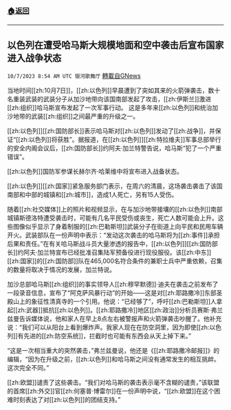 ###  [:house:返回](README.md)
---


## 以色列在遭受哈马斯大规模地面和空中袭击后宣布国家进入战争状态
`10/7/2023 8:54 AM UTC 银河歌舞厅` [轉載自GNews](https://gnews.org/articles/1798096)

当地时间[[zh:10月7日]]，[[zh:以色列]]早晨遭到了突如其来的火箭弹袭击，数十名重装武装的武装分子从加沙地带向该国南部发起了攻击，[[zh:伊斯兰]]激进[[zh:组织]]哈马斯宣布发起了一次军事行动。
这是多年来[[zh:以色列]]和统治加沙地带的武装[[zh:组织]]之间最严重的升级之一。

[[zh:以色列]][[zh:国防部长]]表示哈马斯对[[zh:以色列]]发动了[[zh:战争]]，并保证“[[zh:以色列]]将获胜”。据报道，在[[zh:以色列]][[zh:特拉维夫]]军事总部举行的安全内阁会议后，[[zh:国防部长]]约阿夫·加兰特警告说，哈马斯“犯了一个严重错误”。

[[zh:以色列]]国防军参谋长赫尔齐·哈莱维中将宣布进入战备状态。

[[zh:以色列]][[zh:国家]]紧急服务部门表示，在周六的清晨，这场袭击袭击了该国南部和中部的城镇和[[zh:城市]]，造成1人死亡，另有15人受伤。

随着[[zh:社交媒体]]上的照片和视频显示，在与加沙地带接壤的[[zh:以色列]]南部城镇斯德洛特遭受袭击时，可能有几名平民受伤或丧生，死亡人数可能会上升。这些图像似乎显示了身着制服的[[zh:巴勒斯坦]]武装分子在街道上向平民和民用车辆开火。武装部队在一份声明中表示：“发动这次袭击的哈马斯将为[[zh:事件]]承担后果和责任。”在有关哈马斯战斗员大量渗透的报告中，[[zh:以色列]][[zh:国防部长]]约阿夫·加兰特宣布已经批准召集陆军预备役进行现役服役。该[[zh:中东]][[zh:国家]]的[[zh:国防部]]队在465,000名符合条件的兼职士兵中严重依赖，召集的数量将取决于情况的发展，加兰特说。

加沙总部哈马斯[[zh:组织]]的事实领导人[[zh:穆罕默德]]·迪夫在袭击之前发布了一段录音信息，宣布了“阿克萨风暴行动”的开始——这是对[[zh:耶路撒冷]]东部圣殿山上的象征性清真寺的一个引用。他说：“已经够了”，呼吁[[zh:巴勒斯坦]]人拿起[[zh:武器]]抵抗[[zh:以色列]]。[[zh:耶路撒冷]]地区[[zh:政治]]分析员赛斯·弗兰兹曼告诉媒体说，他和家人在早上8点左右被警报声和火箭弹袭击吵醒了。他补充说：“我们可以从阳台上看到爆炸声。我家人现在在防空洞里，因为即使[[zh:以色列]]有先进的[[zh:防空系统]]，拦截时也可能有东西会从天上掉下来。”

“这是一次相当重大的突然袭击，”弗兰兹曼说，他还是《[[zh:耶路撒冷邮报]]》的编辑，“因为在升级之前，[[zh:以色列]]和哈马斯之间没有通常发生的相互挑衅。这次完全不同。”

[[zh:欧盟]]谴责了这些袭击。“我们对哈马斯的袭击表示毫不含糊的谴责，”该联盟的首席[[zh:外交]]官[[zh:何塞普·博雷尔]]在一份声明中说，“[[zh:欧盟]]在这个困难时刻表达了对[[zh:以色列]]的团结支持。”
